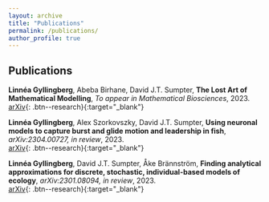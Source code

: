 ```yaml
---
layout: archive
title: "Publications"
permalink: /publications/
author_profile: true
---
```


## Publications
 **Linnéa Gyllingberg**, Abeba Birhane, David J.T. Sumpter,
**The Lost Art of Mathematical Modelling**,
*To appear in Mathematical Biosciences*,
2023.\
[arXiv](https://arxiv.org/abs/2301.08559){: .btn--research}{:target="_blank"}


 **Linnéa Gyllingberg**, Alex Szorkovszky, David J.T. Sumpter,
**Using neuronal models to capture burst and glide motion and leadership in fish**,
*arXiv:2304.00727, in review*,
2023.\
[arXiv](https://arxiv.org/abs/2304.00727){: .btn--research}{:target="_blank"}


**Linnéa Gyllingberg**, David J.T. Sumpter, Åke Brännström,
**Finding analytical approximations for discrete, stochastic, individual-based models of ecology**,
*arXiv:2301.08094, in review*,
2023.\
[arXiv](https://arxiv.org/abs/2301.08094){: .btn--research}{:target="_blank"}




